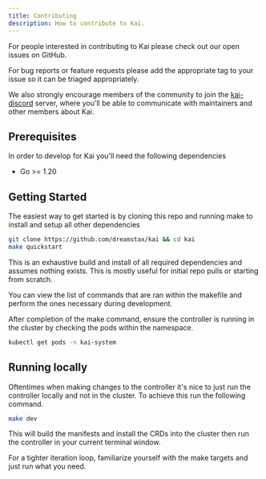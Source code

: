 ```yaml
---
title: Contributing
description: How to contribute to Kai.
---
```


For people interested in contributing to Kai please check out our open issues on GitHub.

For bug reports or feature requests please add the appropriate tag to your issue so it can be triaged appropriately. 

We also strongly encourage members of the community to join the [kai-discord](https://discord.gg/qX4umFFkza) server, where you'll be able to communicate with maintainers and other members about Kai.

## Prerequisites
In order to develop for Kai you'll need the following dependencies
- Go >= 1.20

## Getting Started
The easiest way to get started is by cloning this repo and running make to install and setup all other dependencies

```sh 
git clone https://github.com/dreamstax/kai && cd kai
make quickstart
```
This is an exhaustive build and install of all required dependencies and assumes nothing exists. This is mostly useful for initial repo pulls or starting from scratch. 

You can view the list of commands that are ran within the makefile and perform the ones necessary during development.

After completion of the make command, ensure the controller is running in the cluster by checking the pods within the namespace.
```sh
kubectl get pods -n kai-system
```

## Running locally
Oftentimes when making changes to the controller it's nice to just run the controller locally and not in the cluster. To achieve this run the following command.

```sh
make dev
```
This will build the manifests and install the CRDs into the cluster then run the controller in your current terminal window.

For a tighter iteration loop, familiarize yourself with the make targets and just run what you need.


